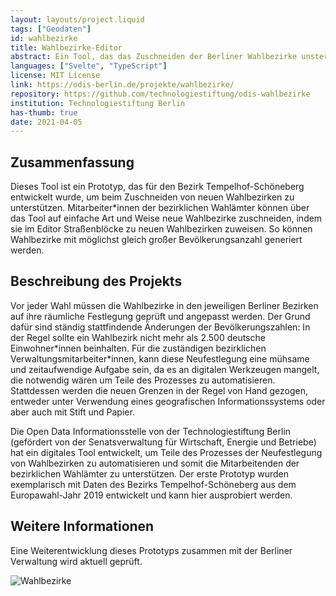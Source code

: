 ```yaml
---
layout: layouts/project.liquid
tags: ["Geodaten"]
id: wahlbezirke
title: Wahlbezirke-Editor
abstract: Ein Tool, das das Zuschneiden der Berliner Wahlbezirke unsterstützt
languages: ["Svelte", "TypeScript"]
license: MIT License
link: https://odis-berlin.de/projekte/wahlbezirke/
repository: https://github.com/technologiestiftung/odis-wahlbezirke
institution: Technologiestiftung Berlin
has-thumb: true
date: 2021-04-05
---
```


## Zusammenfassung

Dieses Tool ist ein Prototyp, das für den Bezirk Tempelhof-Schöneberg entwickelt wurde, um beim Zuschneiden von neuen Wahlbezirken zu unterstützen. Mitarbeiter\*innen der bezirklichen Wahlämter können über das Tool auf einfache Art und Weise neue Wahlbezirke zuschneiden, indem sie im Editor Straßenblöcke zu neuen Wahlbezirken zuweisen. So können Wahlbezirke mit möglichst gleich großer Bevölkerungsanzahl generiert werden.


## Beschreibung des Projekts

Vor jeder Wahl müssen die Wahlbezirke in den jeweiligen Berliner Bezirken auf ihre räumliche Festlegung geprüft und angepasst werden. Der Grund dafür sind ständig stattfindende Änderungen der Bevölkerungszahlen: In der Regel sollte ein Wahlbezirk nicht mehr als 2.500 deutsche Einwohner\*innen beinhalten. Für die zuständigen bezirklichen Verwaltungsmitarbeiter\*innen, kann diese Neufestlegung eine mühsame und zeitaufwendige Aufgabe sein, da es an digitalen Werkzeugen mangelt, die notwendig wären um Teile des Prozesses zu automatisieren. Stattdessen werden die neuen Grenzen in der Regel von Hand gezogen, entweder unter Verwendung eines geografischen Informationssystems oder aber auch mit Stift und Papier.

Die Open Data Informationsstelle von der Technologiestiftung Berlin (gefördert von der Senatsverwaltung für Wirtschaft, Energie und Betriebe) hat ein digitales Tool entwickelt, um Teile des Prozesses der Neufestlegung von Wahlbezirken zu automatisieren und somit die Mitarbeitenden der bezirklichen Wahlämter zu unterstützen. Der erste Prototyp wurden exemplarisch mit Daten des Bezirks Tempelhof-Schöneberg aus dem Europawahl-Jahr 2019 entwickelt und kann hier ausprobiert werden. 

## Weitere Informationen

Eine Weiterentwicklung dieses Prototyps zusammen mit der Berliner Verwaltung wird aktuell geprüft.

![Wahlbezirke](/assets/images/projects/wahlbezirke.png)

